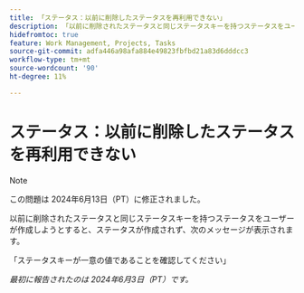 ```yaml
---
title: 「ステータス：以前に削除したステータスを再利用できない」
description: 「以前に削除されたステータスと同じステータスキーを持つステータスをユーザーが作成しようとすると、ステータスが作成されず、メッセージが表示されます。」
hidefromtoc: true
feature: Work Management, Projects, Tasks
source-git-commit: adfa446a98afa884e49823fbfbd21a83d6dddcc3
workflow-type: tm+mt
source-wordcount: '90'
ht-degree: 11%

---
```



# ステータス：以前に削除したステータスを再利用できない

>[!NOTE]
>
>この問題は 2024年6月13日（PT）に修正されました。

以前に削除されたステータスと同じステータスキーを持つステータスをユーザーが作成しようとすると、ステータスが作成されず、次のメッセージが表示されます。

「ステータスキーが一意の値であることを確認してください」

_最初に報告されたのは 2024年6月3日（PT）です。_
